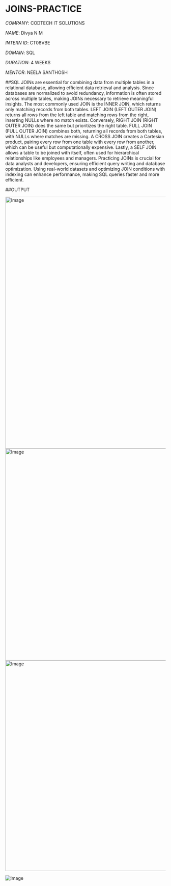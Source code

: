 # JOINS-PRACTICE

*COMPANY*: CODTECH IT SOLUTIONS

*NAME*: Divya N M

*INTERN ID*: CT08VBE

*DOMAIN*: SQL

*DURATION*: 4 WEEKS

*MENTOR*: NEELA SANTHOSH

##SQL JOINs are essential for combining data from multiple tables in a relational database, allowing efficient data retrieval and analysis. Since databases are normalized to avoid redundancy, information is often stored across multiple tables, making JOINs necessary to retrieve meaningful insights. The most commonly used JOIN is the INNER JOIN, which returns only matching records from both tables. LEFT JOIN (LEFT OUTER JOIN) returns all rows from the left table and matching rows from the right, inserting NULLs where no match exists. Conversely, RIGHT JOIN (RIGHT OUTER JOIN) does the same but prioritizes the right table. FULL JOIN (FULL OUTER JOIN) combines both, returning all records from both tables, with NULLs where matches are missing. A CROSS JOIN creates a Cartesian product, pairing every row from one table with every row from another, which can be useful but computationally expensive. Lastly, a SELF JOIN allows a table to be joined with itself, often used for hierarchical relationships like employees and managers. Practicing JOINs is crucial for data analysts and developers, ensuring efficient query writing and database optimization. Using real-world datasets and optimizing JOIN conditions with indexing can enhance performance, making SQL queries faster and more efficient.

##OUTPUT 

<img width="790" alt="Image" src="https://github.com/user-attachments/assets/80571ac8-a19a-4fde-bb68-6583d236d05b" />

<img width="665" alt="Image" src="https://github.com/user-attachments/assets/e18917e8-3d52-427a-9e21-aebd071afa5c" />

<img width="661" alt="Image" src="https://github.com/user-attachments/assets/261e548f-dcd1-4d6a-8003-6e91365460a0" />

![Image](https://github.com/user-attachments/assets/defbcca6-e1b2-4dd1-9af5-6d4e27b74dd7)
